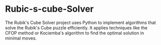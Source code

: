 # Rubic-s-cube-Solver
The Rubik's Cube Solver project uses Python to implement algorithms that solve the Rubik's Cube puzzle efficiently. It applies techniques like the CFOP method or Kociemba's algorithm to find the optimal solution in minimal moves.
